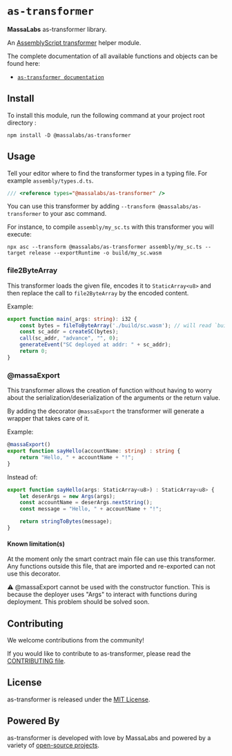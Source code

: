 # `as-transformer`

**MassaLabs** as-transformer library.

An [AssemblyScript transformer](https://www.assemblyscript.org/compiler.html#transforms) helper module.

The complete documentation of all available functions and objects can be found here:

- [`as-transformer documentation`](https://as-transformer.docs.massa.net)

## Install

To install this module, run the following command at your project root directory :

```shell
npm install -D @massalabs/as-transformer
```

## Usage

Tell your editor where to find the transformer types in a typing file. For example `assembly/types.d.ts`.

```typescript
/// <reference types="@massalabs/as-transformer" />
```

You can use this transformer by adding `--transform @massalabs/as-transformer` to your asc command.

For instance, to compile `assembly/my_sc.ts` with this transformer you will execute:

```shell
npx asc --transform @massalabs/as-transformer assembly/my_sc.ts --target release --exportRuntime -o build/my_sc.wasm
```

### file2ByteArray

This transformer loads the given file, encodes it to `StaticArray<u8>` and then replace the call to `file2ByteArray` by the encoded content.

Example:

```typescript
export function main(_args: string): i32 {
    const bytes = fileToByteArray('./build/sc.wasm'); // will read `build/sc.wasm`, will encode it in array and then put the result in a string used to initialize `bytes`.
    const sc_addr = createSC(bytes);
    call(sc_addr, "advance", "", 0);
    generateEvent("SC deployed at addr: " + sc_addr);
    return 0;
}
```

### @massaExport

This transformer allows the creation of function without having to worry about the serialization/deserialization of the arguments or the return value.

By adding the decorator `@massaExport` the transformer will generate a wrapper that takes care of it.

Example:
```typescript
@massaExport()
export function sayHello(accountName: string) : string {
    return "Hello, " + accountName + "!";
}
```
Instead of:
```typescript
export function sayHello(args: StaticArray<u8>) : StaticArray<u8> {
    let deserArgs = new Args(args);
    const accountName = deserArgs.nextString();
    const message = "Hello, " + accountName + "!";

    return stringToBytes(message);
}
```

#### Known limitation(s)

At the moment only the smart contract main file can use this transformer.
Any functions outside this file, that are imported and re-exported can not use this decorator.

⚠️ @massaExport cannot be used with the constructor function.
This is because the deployer uses "Args" to interact with functions during deployment. This problem should be solved soon.


## Contributing
We welcome contributions from the community!

If you would like to contribute to as-transformer, please read the [CONTRIBUTING file](CONTRIBUTING.md).

## License
as-transformer is released under the [MIT License](LICENSE).

## Powered By
as-transformer is developed with love by MassaLabs and powered by a variety of [open-source projects](powered-by.md).
